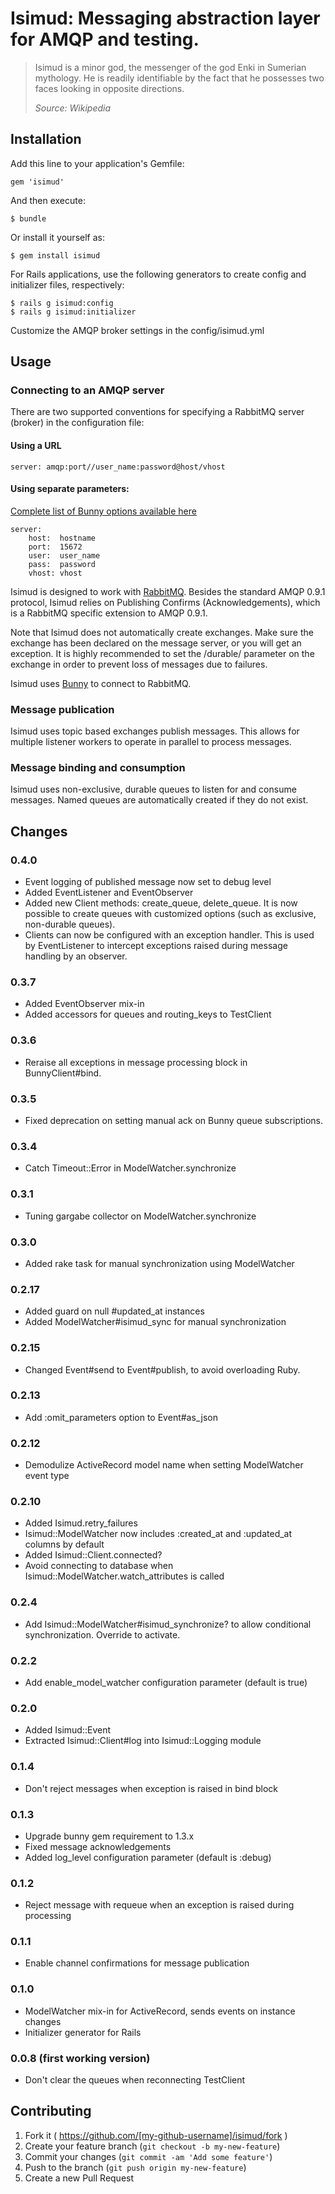 # Isimud: Messaging abstraction layer for AMQP and testing.

>Isimud is a minor god, the messenger of the god Enki in Sumerian mythology.
>He is readily identifiable by the fact that he possesses two faces looking in opposite directions.
>
>*Source: Wikipedia*

## Installation

Add this line to your application's Gemfile:

    gem 'isimud'

And then execute:

    $ bundle

Or install it yourself as:

    $ gem install isimud
    
For Rails applications, use the following generators to create config and initializer files, respectively:

    $ rails g isimud:config
    $ rails g isimud:initializer
    
Customize the AMQP broker settings in the config/isimud.yml

## Usage

### Connecting to an AMQP server

There are two supported conventions for specifying a RabbitMQ server (broker) in the configuration file:

#### Using a URL

    server: amqp:port//user_name:password@host/vhost

#### Using separate parameters:

[Complete list of Bunny options available here](http://rubybunny.info/articles/connecting.html)

    server:
        host:  hostname
        port:  15672
        user:  user_name
        pass:  password
        vhost: vhost



Isimud is designed to work with [RabbitMQ](http://www.rabbitmq.com).
Besides the standard AMQP 0.9.1 protocol, Isimud relies on Publishing Confirms (Acknowledgements), which
is a RabbitMQ specific extension to AMQP 0.9.1.

Note that Isimud does not automatically create exchanges. Make sure the exchange has been declared on the
message server, or you will get an exception. It is highly recommended to set the /durable/ parameter on the exchange
in order to prevent loss of messages due to failures.

Isimud uses [Bunny](http://rubybunny.info) to connect to RabbitMQ.

### Message publication

Isimud uses topic based exchanges publish messages. This allows for multiple listener
workers to operate in parallel to process messages.

### Message binding and consumption

Isimud uses non-exclusive, durable queues to listen for and consume messages. Named queues are automatically created
if they do not exist.

## Changes

### 0.4.0

* Event logging of published message now set to debug level
* Added EventListener and EventObserver
* Added new Client methods: create_queue, delete_queue. It is now possible to create queues with
  customized options (such as exclusive, non-durable queues).
* Clients can now be configured with an exception handler. This is used by EventListener to intercept exceptions raised
  during message handling by an observer.

### 0.3.7

* Added EventObserver mix-in
* Added accessors for queues and routing_keys to TestClient

### 0.3.6

* Reraise all exceptions in message processing block in BunnyClient#bind.

### 0.3.5

* Fixed deprecation on setting manual ack on Bunny queue subscriptions.

### 0.3.4

* Catch Timeout::Error in ModelWatcher.synchronize

### 0.3.1

* Tuning gargabe collector on ModelWatcher.synchronize

### 0.3.0

* Added rake task for manual synchronization using ModelWatcher

### 0.2.17

* Added guard on null #updated_at instances
* Added ModelWatcher#isimud_sync for manual synchronization

### 0.2.15

* Changed Event#send to Event#publish, to avoid overloading Ruby.

### 0.2.13

* Add :omit_parameters option to Event#as_json

### 0.2.12

* Demodulize ActiveRecord model name when setting ModelWatcher event type

### 0.2.10

* Added Isimud.retry_failures
* Isimud::ModelWatcher now includes :created_at and :updated_at columns by default
* Added Isimud::Client.connected?
* Avoid connecting to database when Isimud::ModelWatcher.watch_attributes is called

### 0.2.4

* Add Isimud::ModelWatcher#isimud_synchronize? to allow conditional synchronization. Override to activate.

### 0.2.2

* Add enable_model_watcher configuration parameter (default is true)

### 0.2.0

* Added Isimud::Event
* Extracted Isimud::Client#log into Isimud::Logging module

### 0.1.4

* Don't reject messages when exception is raised in bind block

### 0.1.3

* Upgrade bunny gem requirement to 1.3.x
* Fixed message acknowledgements
* Added log_level configuration parameter (default is :debug)

### 0.1.2

* Reject message with requeue when an exception is raised during processing

### 0.1.1

* Enable channel confirmations for message publication

### 0.1.0

* ModelWatcher mix-in for ActiveRecord, sends events on instance changes
* Initializer generator for Rails

### 0.0.8 (first working version)

* Don't clear the queues when reconnecting TestClient


## Contributing

1. Fork it ( https://github.com/[my-github-username]/isimud/fork )
2. Create your feature branch (`git checkout -b my-new-feature`)
3. Commit your changes (`git commit -am 'Add some feature'`)
4. Push to the branch (`git push origin my-new-feature`)
5. Create a new Pull Request
